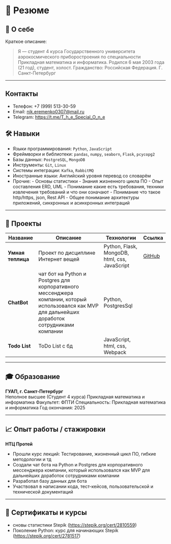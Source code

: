 # 💼 Резюме

## 👤 О себе
Краткое описание:
> Я — студент 4 курса Государственного университета аэрокосмического приборостроения по специальности Прикладная математика и информатика. Родился 6 мая 2003 года (21 год), студент, холост. Гражданство: Российская Федерация. Г. Санкт-Петербург

---
## Контакты
- Телефон: +7 (999) 513-30-59 
- Email: nik.eremenko0307@mail.ru
- Telegram: https://t.me/T_h_e_Special_O_n_e

## 🛠️ Навыки

- Языки программирования: `Python`, `JavaScript`
- Фреймворки и библиотеки: `pandas`, `numpy`, `seaborn`, `Flask`, `pcycopg2`
- Базы данных: `PostgreSQL`, `MongoDB`
- Инструменты: `Git`, `Linux`
- Системы интеграции: `Kafka`, `RabbitMQ`
- Иностранные языки: Английский уровня перевод со словарём
- Прочие:
        - Основы статистики
        - Знания жизненного цикла ПО
        - Опыт составления ERD, UML
        - Понимание какие есть требования, техники извлечения требований и что они означают
        - Понимание что такое http/https, json, Rest API
        - Общее понимание архитектуры приложений, синхронных и асинхронных интеграций



---

## 📂 Проекты

| Название | Описание | Технологии | Ссылка |
|----------|----------|------------|--------|
| **Умная теплица** | Проект по дисциплине Интернет вещей | Python, Flask, MongoDB, html, css, JavaScript | [GitHub](https://github.com/Nikita0307/Iot-smart-Greenhouse) |
| **ChatBot** | чат бот на Python и Postgres для корпоративного мессенджера компании, который использовался как MVP для дальнейших доработок сотрудниками компании | Python, PostgresSql |  |
| **Todo List** | ToDo List с бд | JavaScript, html, css, Webpack |  |
---

## 🎓 Образование

**ГУАП, г. Санкт-Петербург**  
Неполное высшее (Студент 4 курса)
Прикладная математика и информатика
Факультет: ФПТИ
Специальность: Прикладная математика и информатика
Год окончания: 2025


---

## 📈 Опыт работы / стажировки

**НТЦ Протей**  
- Прошли курс лекций: Тестирование, жизненный цикл ПО, гибкие методологии и тд
- Создали чат бота на Python и Postgres для корпоративного мессенджера компании, который использовался как MVP для дальнейших доработок сотрудниками компании
- Разработал базу данных для бота
- Участвовал в написании кода, тест-кейсов, пользовательской и технической документаций

---

## 📜 Сертификаты и курсы

- сновы статистики Stepik (https://stepik.org/cert/2810559)
- Поколение Python: курс для начинающих Stepik (https://stepik.org/cert/2781517)


